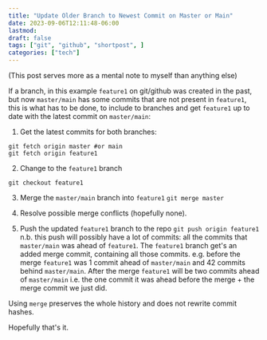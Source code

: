 ```yaml
---
title: "Update Older Branch to Newest Commit on Master or Main"
date: 2023-09-06T12:11:48-06:00
lastmod: 
draft: false
tags: ["git", "github", "shortpost", ]
categories: ["tech"]
---
```


(This post serves more as a mental note to myself than anything else)

If a branch, in this example `feature1` on git/github was created in the past, but now `master/main` has some commits that are not present in `feature1`, this is what has to be done, to include to branches and get `feature1` up to date with the latest commit on `master/main`:
1. Get the latest commits for both branches:
```
git fetch origin master #or main
git fetch origin feature1
```

2. Change to the `feature1` branch
```
git checkout feature1
```

3. Merge the `master/main` branch into `feature1`
```git merge master```

4. Resolve possible merge conflicts (hopefully none).

5. Push the updated `feature1` branch to the repo
```git push origin feature1```
n.b. this push will possibly have a lot of commits: all the commits that `master/main` was ahead of `feature1`. The `feature1` branch get's an added merge commit, containing all those commits. e.g. before the merge `feature1` was 1 commit ahead of `master/main` and 42 commits behind `master/main`. After the merge `feature1` will be two commits ahead of `master/main` i.e. the one commit it was ahead before the merge + the merge commit we just did. 

Using `merge` preserves the whole history and does not rewrite commit hashes.

Hopefully that's it. 
